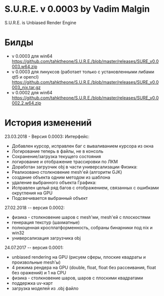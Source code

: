 # S.U.R.E. v 0.0003 by Vadim Malgin
S.U.R.E. is Unbiased Render Engine

# Билды
* v 0.0003 для win64
https://github.com/tahktheone/S.U.R.E./blob/master/releases/SURE_v0.0003.w64.zip
* v 0.0003 для линуксов (работает только с установленными либами qt5 и opencl)
https://github.com/tahktheone/S.U.R.E./blob/master/releases/SURE_v0.0003_nix.tar.gz
* v 0.0002 для win64
https://github.com/tahktheone/S.U.R.E./blob/master/releases/SURE_v0.0002.2.w64.zip

# История изменений
23.03.2018 - Версия 0.0003:
Иитерфейс:
* Добавлен курсор, исправлен баг с вываливанием курсора из окна
* Логирование теперь в файлы, не в консоль
* Сохранение/загрузка текущего состояния
* логирование и отображение трассировки по ЛКМ
* Доработан загрузчик obj в части универсализации
Физика:
* Реализовано столкновение mesh'ей (алгоритм GJK)
* создание объекта одним методом из шаблона
* удаление выбранного объекта
Графика:
* Исправлен целый ряд багов с отображением, связанных с ошибками округления на GPU
* Подсвечивается выбранный объект

27.02.2018 -- версия 0.0002:
* физика - столкновение шаров с mesh'ми, mesh'ей с плоскостями
* генерация текстур (шахматные)
* полноценная кросплатформенность, собраны бинарники под nix и win32
* универсализация загрузчика obj

24.07.2017 -- версия 0.0001:
* unbiased rendering на GPU (рисуем сферы, плоские квадраты и произвольные mesh'ы)
* 4 режима рендера на GPU (double, float, float без рассеивания, float без оражений) и 1 на CPU
* физика - столкновение шаров, шаров с плоскими квадратами
* поддержка uv-карт
* загрузка моделей из .obj файло
